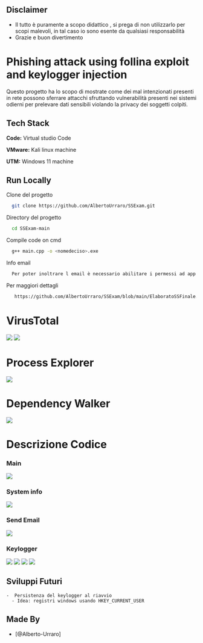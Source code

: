 ## Disclaimer

- Il tutto è puramente a scopo didattico , si prega di non utilizzarlo per scopi malevoli, in tal caso io sono esente da qualsiasi responsabilità
- Grazie e buon divertimento

# Phishing attack using follina exploit and keylogger injection

Questo progetto ha lo scopo di mostrate come dei mal intenzionati presenti in rete possono sferrare attacchi sfruttando vulnerabilità presenti nei sistemi odierni per prelevare dati sensibili violando la privacy dei soggetti colpiti.

## Tech Stack

**Code:** Virtual studio Code

**VMware:** Kali linux machine

**UTM:** Windows 11 machine

## Run Locally

Clone del progetto

```bash
  git clone https://github.com/AlbertoUrraro/SSExam.git
```

Directory del progetto

```bash
  cd SSExam-main
```

Compile code on cmd

```bash
  g++ main.cpp -o <nomedeciso>.exe
```

Info email

```bash
  Per poter inoltrare l email è necessario abilitare i permessi ad app non protette nel proprio account google
```

Per maggiori dettagli

```bash
   https://github.com/AlbertoUrraro/SSExam/blob/main/ElaboratoSSFinale.pdf
```

# VirusTotal

![](https://github.com/AlbertoUrraro/SSExam/blob/main/Immagini%20/virustotal.png)
![](https://github.com/AlbertoUrraro/SSExam/blob/main/Immagini%20/virus%20total%202.png)

# Process Explorer

![](https://github.com/AlbertoUrraro/SSExam/blob/main/Immagini%20/explorer.png)

# Dependency Walker

![](https://github.com/AlbertoUrraro/SSExam/blob/main/Immagini%20/Depency.png)

# Descrizione Codice

### Main

![](https://github.com/AlbertoUrraro/SSExam/blob/main/Immagini%20/main.png)

### System info

![](https://github.com/AlbertoUrraro/SSExam/blob/main/Immagini%20/systeminfo.png)

### Send Email

![](https://github.com/AlbertoUrraro/SSExam/blob/main/Immagini%20/Emial.png)

### Keylogger

![](https://github.com/AlbertoUrraro/SSExam/blob/main/Immagini%20/key1.png)
![](https://github.com/AlbertoUrraro/SSExam/blob/main/Immagini%20/key2.png)
![](https://github.com/AlbertoUrraro/SSExam/blob/main/Immagini%20/key3.png)
![](https://github.com/AlbertoUrraro/SSExam/blob/main/Immagini%20/key4.png)

## Sviluppi Futuri

    -  Persistenza del keylogger al riavvio
      - Idea: registri windows usando HKEY_CURRENT_USER

## Made By

- [@Alberto-Urraro]
